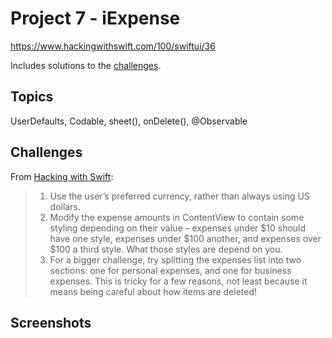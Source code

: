 # Project 7 - iExpense

https://www.hackingwithswift.com/100/swiftui/36

Includes solutions to the [challenges](https://www.hackingwithswift.com/books/ios-swiftui/iexpense-wrap-up).

## Topics

UserDefaults, Codable, sheet(), onDelete(), @Observable

## Challenges

From [Hacking with Swift](https://www.hackingwithswift.com/books/ios-swiftui/iexpense-wrap-up):
>1.  Use the user’s preferred currency, rather than always using US dollars.
>2.  Modify the expense amounts in ContentView to contain some styling depending on their value – expenses under $10 should have one style, expenses under $100 another, and expenses over $100 a third style. What those styles are depend on you.
>3.  For a bigger challenge, try splitting the expenses list into two sections: one for personal expenses, and one for business expenses. This is tricky for a few reasons, not least because it means being careful about how items are deleted!

## Screenshots
